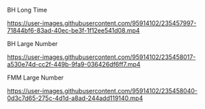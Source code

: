 BH Long Time


https://user-images.githubusercontent.com/95914102/235457997-71844bf6-83ad-40ec-be3f-1f12ee541d08.mp4



BH Large Number


https://user-images.githubusercontent.com/95914102/235458017-a530e74d-cc2f-449b-9fa9-036426df6ff7.mp4



FMM Large Number


https://user-images.githubusercontent.com/95914102/235458040-0d3c7d65-275c-4d1d-a8ad-244add119140.mp4

